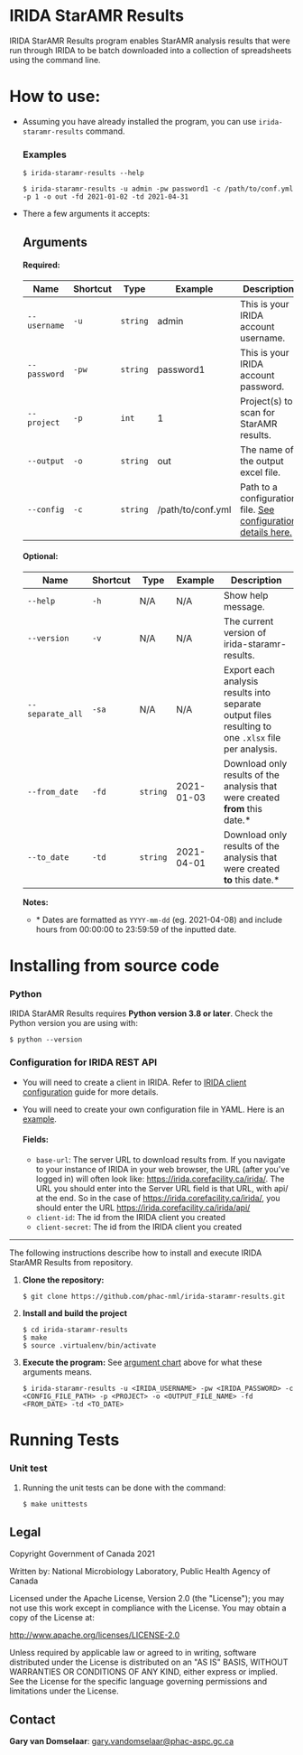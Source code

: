 # IRIDA StarAMR Results

IRIDA StarAMR Results program enables StarAMR analysis results that were run through IRIDA to be batch downloaded into a collection of spreadsheets using the command line. 

# How to use:

- Assuming you have already installed the program, you can use `irida-staramr-results` command.

   ### Examples
   ```
   $ irida-staramr-results --help
   ```
   ```
   $ irida-staramr-results -u admin -pw password1 -c /path/to/conf.yml -p 1 -o out -fd 2021-01-02 -td 2021-04-31
   ```
- There a few arguments it accepts:

   ## Arguments

   #### Required:

   | Name | Shortcut | Type | Example | Description |
   |------|----------|------|---------|-------------|
   |`--username`|`-u`| `string` | admin |This is your IRIDA account username.|
   |`--password`|`-pw`| `string` | password1 |This is your IRIDA account password.|
   |`--project`|`-p`| `int` | 1 |Project(s) to scan for StarAMR results.|
   |`--output`|`-o`| `string` | out |The name of the output excel file.|
   |`--config`|`-c`| `string` | /path/to/conf.yml |Path to a configuration file. [See configuration details here.](#Configuration-for-IRIDA-REST-API)|

   #### Optional:

   | Name | Shortcut | Type | Example | Description |
   |------|----------|------|---------|-------------|
   |`--help`|`-h`|N/A|N/A|Show help message.|
   |`--version`|`-v`|N/A|N/A|The current version of irida-staramr-results.|
   |`--separate_all`|`-sa`|N/A|N/A|Export each analysis results into separate output files resulting to one `.xlsx` file per analysis.|
   |`--from_date`|`-fd`|`string`|2021-01-03|Download only results of the analysis that were created **from** this date.*|
   |`--to_date`|`-td`|`string`|2021-04-01|Download only results of the analysis that were created **to** this date.*|

   __Notes:__ 
   - \* Dates are formatted as `YYYY-mm-dd` (eg. 2021-04-08) and include hours from 00:00:00 to 23:59:59 of the inputted date.


# Installing from source code

   ### Python
   IRIDA StarAMR Results requires **Python version 3.8 or later**. Check the Python version you are using with:
   ```
   $ python --version
   ```

   ### Configuration for IRIDA REST API
   - You will need to create a client in IRIDA. Refer to [IRIDA client configuration](https://irida.corefacility.ca/documentation/user/administrator/#managing-system-clients) guide for more details.
   - You will need to create your own configuration file in YAML. Here is an [example](./example-config.yml).

     #### Fields:

     - `base-url`: The server URL to download results from. If you navigate to your instance of IRIDA in your web browser, the URL (after you’ve logged in) will often look like: https://irida.corefacility.ca/irida/. The URL you should enter into the Server URL field is that URL, with api/ at the end. So in the case of https://irida.corefacility.ca/irida/, you should enter the URL https://irida.corefacility.ca/irida/api/
     - `client-id`: The id from the IRIDA client you created
     - `client-secret`: The id from the IRIDA client you created

----

The following instructions describe how to install and execute IRIDA StarAMR Results from repository.

1. __Clone the repository:__
   ```
   $ git clone https://github.com/phac-nml/irida-staramr-results.git
   ```

2. __Install and build the project__
   ```
   $ cd irida-staramr-results
   $ make
   $ source .virtualenv/bin/activate
   ```

3. __Execute the program:__ See [argument chart](#Arguments) above for what these arguments means. 
    ```
    $ irida-staramr-results -u <IRIDA_USERNAME> -pw <IRIDA_PASSWORD> -c <CONFIG_FILE_PATH> -p <PROJECT> -o <OUTPUT_FILE_NAME> -fd <FROM_DATE> -td <TO_DATE>
    ```


# Running Tests
### Unit test
1. Running the unit tests can be done with the command:
    ```
    $ make unittests
    ```


## Legal

Copyright Government of Canada 2021

Written by: National Microbiology Laboratory, Public Health Agency of Canada

Licensed under the Apache License, Version 2.0 (the "License"); you may not use
this work except in compliance with the License. You may obtain a copy of the
License at:

http://www.apache.org/licenses/LICENSE-2.0

Unless required by applicable law or agreed to in writing, software distributed
under the License is distributed on an "AS IS" BASIS, WITHOUT WARRANTIES OR
CONDITIONS OF ANY KIND, either express or implied. See the License for the
specific language governing permissions and limitations under the License.


## Contact

**Gary van Domselaar**: gary.vandomselaar@phac-aspc.gc.ca
